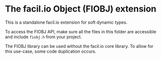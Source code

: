 # The facil.io Object (FIOBJ) extension

This is a standalone facil.io extension for soft dynamic types.

To access the FIOBJ API, make sure all the files in this folder are accessible and include `fiobj.h` from your project.

The FIOBJ library can be used without the facil.io core library. To allow for this use-case, some code duplication occurs.
